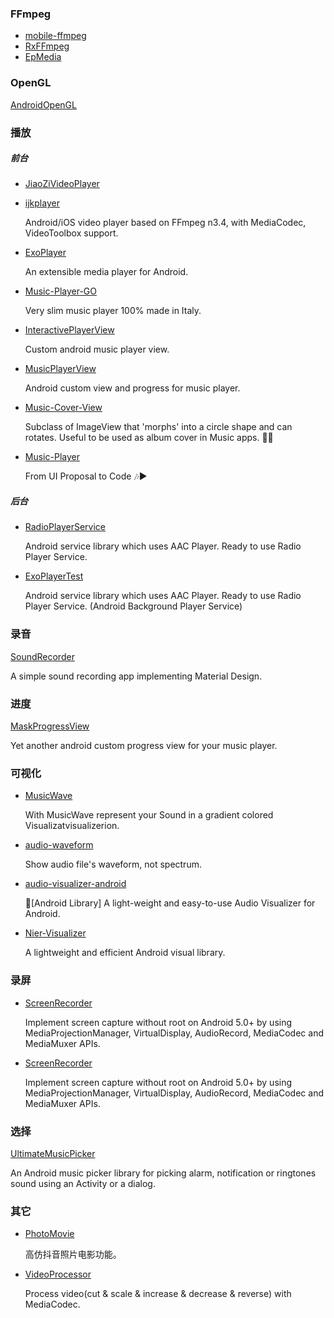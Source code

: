 ### FFmpeg
* [mobile-ffmpeg](https://github.com/tanersener/mobile-ffmpeg)
* [RxFFmpeg](https://github.com/microshow/RxFFmpeg)
* [EpMedia](https://github.com/yangjie10930/EpMedia)
### OpenGL
[AndroidOpenGL](https://github.com/296777513/AndroidOpenGL)
### 播放
##### 前台
* [JiaoZiVideoPlayer](https://github.com/lipangit/JiaoZiVideoPlayer)
* [ijkplayer](https://github.com/bilibili/ijkplayer)

    Android/iOS video player based on FFmpeg n3.4, with MediaCodec, VideoToolbox support.
* [ExoPlayer](https://github.com/google/ExoPlayer)

    An extensible media player for Android.
* [Music-Player-GO](https://github.com/enricocid/Music-Player-GO)

    Very slim music player 100% made in Italy.
* [InteractivePlayerView](https://github.com/iammert/InteractivePlayerView)

    Custom android music player view.
* [MusicPlayerView](https://github.com/iammert/MusicPlayerView)

    Android custom view and progress for music player.
* [Music-Cover-View](https://github.com/andremion/Music-Cover-View)

    Subclass of ImageView that 'morphs' into a circle shape and can rotates. Useful to be used as album cover in Music apps. 📀🎶
* [Music-Player](https://github.com/andremion/Music-Player)

    From UI Proposal to Code 🎶▶️
##### 后台
* [RadioPlayerService](https://github.com/iammert/RadioPlayerService)

    Android service library which uses AAC Player. Ready to use Radio Player Service.
* [ExoPlayerTest](https://github.com/iammert/ExoPlayerTest)

    Android service library which uses AAC Player. Ready to use Radio Player Service. (Android Background Player Service)
### 录音
[SoundRecorder](https://github.com/dkim0419/SoundRecorder)

A simple sound recording app implementing Material Design.
### 进度
[MaskProgressView](https://github.com/iammert/MaskProgressView)

Yet another android custom progress view for your music player.
### 可视化
* [MusicWave](https://github.com/akshay2211/MusicWave)

    With MusicWave represent your Sound in a gradient colored Visualizatvisualizerion.
* [audio-waveform](https://github.com/derlio/audio-waveform)

    Show audio file's waveform, not spectrum.
* [audio-visualizer-android](https://github.com/gauravk95/audio-visualizer-android)

    🎵[Android Library] A light-weight and easy-to-use Audio Visualizer for Android.  
* [Nier-Visualizer](https://github.com/bogerchan/Nier-Visualizer)

    A lightweight and efficient Android visual library.
### 录屏
* [ScreenRecorder](https://github.com/yrom/ScreenRecorder)

    Implement screen capture without root on Android 5.0+ by using MediaProjectionManager, VirtualDisplay, AudioRecord, MediaCodec and MediaMuxer APIs.
* [ScreenRecorder](https://github.com/iammert/ScreenRecorder)

    Implement screen capture without root on Android 5.0+ by using MediaProjectionManager, VirtualDisplay, AudioRecord, MediaCodec and MediaMuxer APIs.
### 选择
[UltimateMusicPicker](https://github.com/DeweyReed/UltimateMusicPicker)

An Android music picker library for picking alarm, notification or ringtones sound using an Activity or a dialog.
### 其它
* [PhotoMovie](https://github.com/yellowcath/PhotoMovie)

    高仿抖音照片电影功能。
* [VideoProcessor](https://github.com/yellowcath/VideoProcessor)

    Process video(cut & scale & increase & decrease & reverse) with MediaCodec.